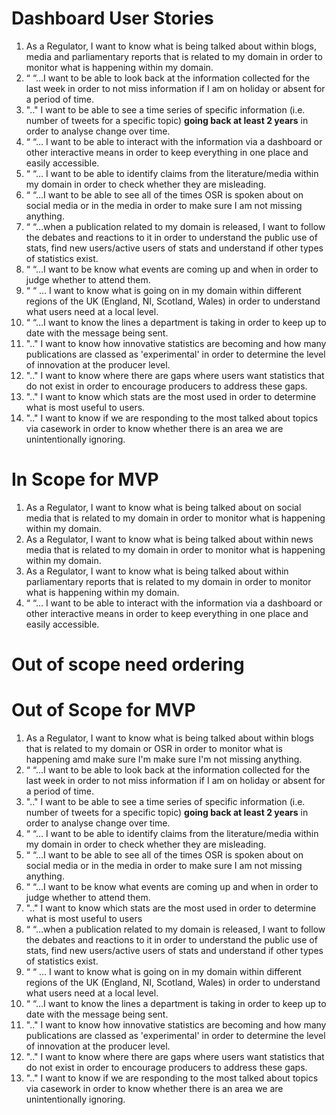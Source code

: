 # Dashboard User Stories

1.	As a Regulator, I want to know what is being talked about within blogs, media and parliamentary reports that is related to my domain in order to monitor what is happening within my domain.
2.	“ “…I want to be able to look back at the information collected for the last week in order to not miss information if I am on holiday or absent for a period of time.
3. ".." I want to be able to see a time series of specific information (i.e. number of tweets for a specific topic) **going back at least 2 years** in order to analyse change over time. 
4.	“ “… I want to be able to interact with the information via a dashboard or other interactive means in order to keep everything in one place and easily accessible.
5.	“ “… I want to be able to identify claims from the literature/media within my domain in order to check whether they are misleading.
6.	“ “…I want to be able to see all of the times OSR is spoken about on social media or in the media in order to make sure I am not missing anything.
7.	“ “…when a publication related to my domain is released, I want to follow the debates and reactions to it in order to understand the public use of stats, find new users/active users of stats and understand if other types of statistics exist.
8.	“ “…I want to be know what events are coming up and when in order to judge whether to attend them.
9.	“ “ … I want to know what is going on in my domain within different regions of the UK (England, NI, Scotland, Wales) in order to understand what users need at a local level. 
10.	“ “…I want to know the lines a department is taking in order to keep up to date with the message being sent.
11. ".." I want to know how innovative statistics are becoming and how many publications are classed as 'experimental' in order to determine the level of innovation at the producer level.
12. ".." I want to know where there are gaps where users want statistics that do not exist in order to encourage producers to address these gaps.
13. ".." I want to know which stats are the most used in order to determine what is most useful to users.
14. ".." I want to know if we are responding to the most talked about topics via casework in order to know whether there is an area we are unintentionally ignoring.




# In Scope for MVP

1.	As a Regulator, I want to know what is being talked about on social media that is related to my domain in order to monitor what is happening within my domain.
1.	As a Regulator, I want to know what is being talked about within news media that is related to my domain in order to monitor what is happening within my domain.
1.	As a Regulator, I want to know what is being talked about within parliamentary reports that is related to my domain in order to monitor what is happening within my domain.
4.	“ “… I want to be able to interact with the information via a dashboard or other interactive means in order to keep everything in one place and easily accessible.



# Out of scope need ordering 

# Out of Scope for MVP

1.	As a Regulator, I want to know what is being talked about within blogs that is related to my domain or OSR in order to monitor what is happening amd make sure I'm make sure I'm not missing anything.
2.	“ “…I want to be able to look back at the information collected for the last week in order to not miss information if I am on holiday or absent for a period of time.
3. ".." I want to be able to see a time series of specific information (i.e. number of tweets for a specific topic) **going back at least 2 years** in order to analyse change over time. 
5.	“ “… I want to be able to identify claims from the literature/media within my domain in order to check whether they are misleading.
6.	“ “…I want to be able to see all of the times OSR is spoken about on social media or in the media in order to make sure I am not missing anything.
8.	“ “…I want to be know what events are coming up and when in order to judge whether to attend them. 
13. ".." I want to know which stats are the most used in order to determine what is most useful to users
7.	“ “…when a publication related to my domain is released, I want to follow the debates and reactions to it in order to understand the public use of stats, find new users/active users of stats and understand if other types of statistics exist.
9.	“ “ … I want to know what is going on in my domain within different regions of the UK (England, NI, Scotland, Wales) in order to understand what users need at a local level. 
10.	“ “…I want to know the lines a department is taking in order to keep up to date with the message being sent.
11. ".." I want to know how innovative statistics are becoming and how many publications are classed as 'experimental' in order to determine the level of innovation at the producer level.
12. ".." I want to know where there are gaps where users want statistics that do not exist in order to encourage producers to address these gaps.
14. ".." I want to know if we are responding to the most talked about topics via casework in order to know whether there is an area we are unintentionally ignoring.
